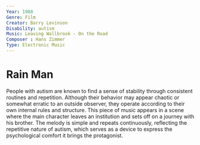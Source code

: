 ```yaml
---
Year: 1988
Genre: Film
Creator: Barry Levinson
Disability: autism
Music: Leaving Wallbrook - On the Road
Composer : Hans Zimmer
Type: Electronic Music
---
```


# Rain Man

People with autism are known to find a sense of stability through consistent routines and repetition. Although their behavior may appear chaotic or somewhat erratic to an outside observer, they operate according to their own internal rules and structure. This piece of music appears in a scene where the main character leaves an institution and sets off on a journey with his brother. The melody is simple and repeats continuously, reflecting the repetitive nature of autism, which serves as a device to express the psychological comfort it brings the protagonist.
